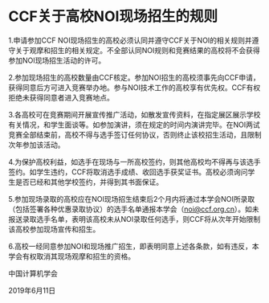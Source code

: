 # CCF关于高校NOI现场招生的规则

1.申请参加CCF NOI现场招生的高校必须认同并遵守CCF关于NOI的相关规则并遵守关于观摩和招生的相关规定。不全部认同NOI规则和竞赛结果的高校将不会获得参加NOI现场招生活动的许可。

2.参加现场招生的高校数量由CCF核定。参加NOI招生的高校须事先向CCF申请，获得同意后方可进入竞赛举办地。参与NOI技术工作的高校享有优先权。CCF有权拒绝未获得同意者进入竞赛地点。

3.各高校可在竞赛期间开展宣传推广活动，如散发宣传资料，在指定展区展示学校有关情况，和学生面谈等。如参加演讲，须在规定的时间内演讲完毕。在NOI两试竞赛全部结束前，高校不得与选手签订任何协议，否则终止该校招生活动，且限制次年参加该活动。

4.为保护高校利益，如选手在现场与一所高校签约，则其他高校均不得再与该选手签约。如学生违约，CCF将取消选手成绩、收回选手获奖证书。高校必须询问学生是否已经和其他学校签约，并得到其书面保证。

5.参加现场录取的高校应在NOI现场招生结束后2个月内将通过本学会NOI所录取（包括签署各种优惠录取协议）的选手名单通报本学会（noi@ccf.org.cn）。如未报送录取选手名单，表明该高校未从NOI录取任何选手，则CCF将从次年开始限制该高校参加现场宣传和招生。

6.高校一经同意参加NOI和现场推广招生，即表明同意上述各条款，如有违反，本学会有权取消其现场观摩和招生的资格。

 

中国计算机学会



2019年6月11日